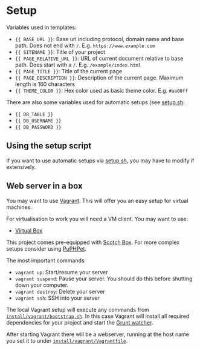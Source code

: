 Setup
=====

Variables used in templates:

* `{{ BASE_URL }}`: Base url including protocol, domain name and base path. Does not end with `/`. E.g. `https://www.example.com`
* `{{ SITENAME }}`: Title of your project
* `{{ PAGE_RELATIVE_URL }}`: URL of current document relative to base path. Does start with a `/`. E.g. `/example/index.html`
* `{{ PAGE_TITLE }}`: Title of the current page
* `{{ PAGE_DESCRIPTION }}`: Description of the current page. Maximum length is 160 characters
* `{{ THEME_COLOR }}`: Hex color used as basic theme color. E.g. `#aa00ff`

There are also some variables used for automatic setups (see [setup.sh](../../install/setup.sh):

* `{{ DB_TABLE }}`
* `{{ DB_USERNAME }}`
* `{{ DB_PASSWORD }}`

Using the setup script
----------------------

If you want to use automatic setups via [setup.sh](../../install/setup.sh), you may have to modify if extensively.

Web server in a box
--------------------

You may want to use [Vagrant](https://www.vagrantup.com/). This will offer you an easy setup for virtual machines.

For virtualisation to work you will need a VM client. You may want to use:

* [Virtual Box](https://www.virtualbox.org/)

This project comes pre-equipped with [Scotch Box](https://box.scotch.io/). For more complex setups consider using [PuPHPet](https://puphpet.com/).

The most important commands:

* `vagrant up`: Start/resume your server
* `vagrant suspend`: Pause your server. You should do this before shutting down your computer.
* `vagrant destroy`: Delete your server
* `vagrant ssh`: SSH into your server

The local Vagrant setup will execute any commands from [`install/vagrant/bootstrap.sh`](../../install/vagrant/bootstrap.sh). In this case Vagrant will install all required dependencies for your project and start the [Grunt watcher](grunt.md).

After starting Vagrant there will be a webserver, running at the host name you set it to under [`install/vagrant/Vagrantfile`](../../install/vagrant/Vagrantfile).

